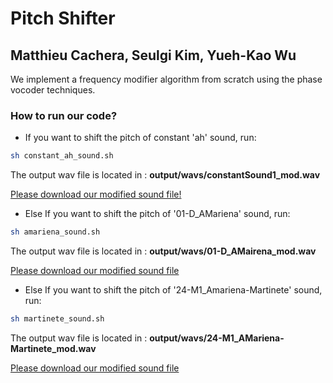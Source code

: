 # Pitch Shifter
## Matthieu Cachera, Seulgi Kim, Yueh-Kao Wu

We implement a frequency modifier algorithm from scratch using the phase vocoder techniques.

### How to run our code?
- If you want to shift the pitch of constant 'ah' sound, run:
```bash
sh constant_ah_sound.sh
```
The output wav file is located in : **output/wavs/constantSound1_mod.wav**

[Please download our modified sound file!](output/wavs/constantSound1_mod.wav)

- Else If you want to shift the pitch of '01-D_AMariena' sound, run:
```bash
sh amariena_sound.sh
```
The output wav file is located in : **output/wavs/01-D_AMairena_mod.wav**

[Please download our modified sound file](output/wavs/01-D_AMairena_mod.wav)

- Else If you want to shift the pitch of '24-M1_Amariena-Martinete' sound, run:
```bash
sh martinete_sound.sh
```
The output wav file is located in : **output/wavs/24-M1_AMariena-Martinete_mod.wav**

[Please download our modified sound file](output/wavs/24-M1_AMariena-Martinete_mod.wav)